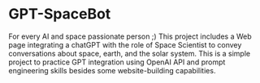 # GPT-SpaceBot
For every AI and space passionate person ;) 
This project includes a Web page integrating a chatGPT with the role of Space Scientist to convey conversations about space, earth, and the solar system. 
This is a simple project to practice GPT integration using OpenAI API and prompt engineering skills besides some website-building capabilities. 
